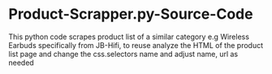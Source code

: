 # Product-Scrapper.py-Source-Code
This python code scrapes product list of a similar category e.g Wireless Earbuds specifically from JB-Hifi, to reuse analyze the HTML of the product list page and change the css.selectors name and adjust name, url as needed
